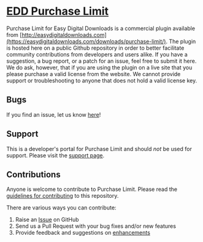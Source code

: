 # [EDD Purchase Limit](https://easydigitaldownloads.com/downloads/purchase-limit/) #

Purchase Limit for Easy Digital Downloads is a commercial plugin available from [http://easydigitaldownloads.com](https://easydigitaldownloads.com/downloads/purchase-limit/). The plugin is hosted here on a public Github repository in order to better facilitate community contributions from developers and users alike. If you have a suggestion, a bug report, or a patch for an issue, feel free to submit it here. We do ask, however, that if you are using the plugin on a live site that you please purchase a valid license from the website. We cannot provide support or troubleshooting to anyone that does not hold a valid license key.

## Bugs ##
If you find an issue, let us know [here](https://github.com/easydigitaldownloads/edd-purchase-limit/issues?state=open)!

## Support ##
This is a developer's portal for Purchase Limit and should _not_ be used for support. Please visit the [support page](https://easydigitaldownloads.com/support).

## Contributions ##
Anyone is welcome to contribute to Purchase Limit. Please read the [guidelines for contributing](https://github.com/easydigitaldownloads/edd-purchase-limit/blob/master/CONTRIBUTING.md) to this repository.

There are various ways you can contribute:

1. Raise an [Issue](https://github.com/easydigitaldownloads/edd-purchase-limit/issues) on GitHub
2. Send us a Pull Request with your bug fixes and/or new features
3. Provide feedback and suggestions on [enhancements](https://github.com/easydigitaldownloads/edd-purchase-limit/issues?direction=desc&labels=Enhancement&page=1&sort=created&state=open)

